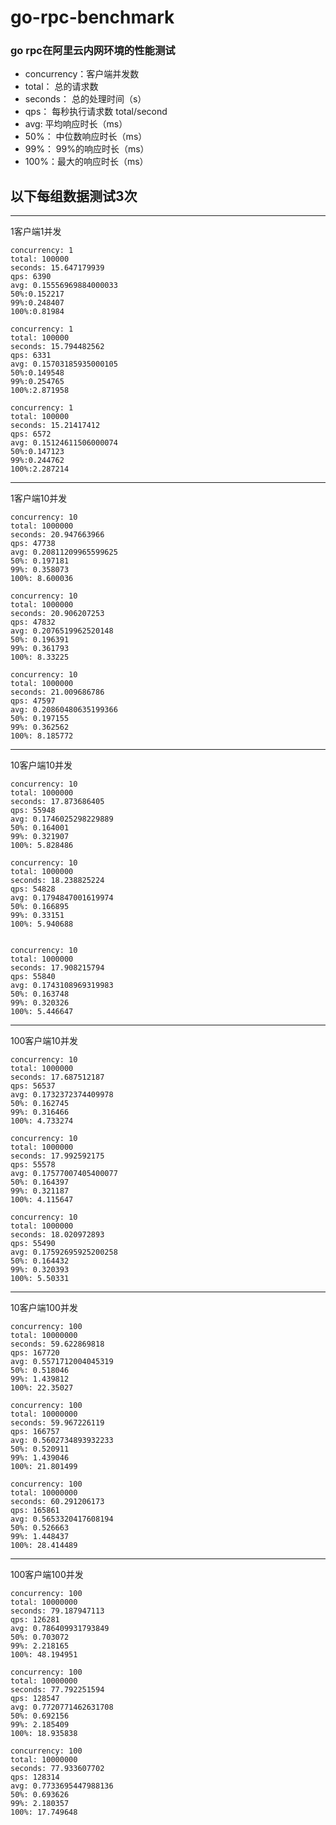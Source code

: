 # go-rpc-benchmark
### go rpc在阿里云内网环境的性能测试

- concurrency：客户端并发数
- total： 总的请求数
- seconds： 总的处理时间（s）
- qps： 每秒执行请求数 total/second
- avg: 平均响应时长（ms）
- 50%： 中位数响应时长（ms）
- 99%： 99%的响应时长（ms）
- 100%：最大的响应时长（ms）


## 以下每组数据测试3次
-----------------------------------------------------------
1客户端1并发
```
concurrency: 1
total: 100000
seconds: 15.647179939
qps: 6390
avg: 0.15556969884000033
50%:0.152217
99%:0.248407
100%:0.81984

concurrency: 1
total: 100000
seconds: 15.794482562
qps: 6331
avg: 0.15703185935000105
50%:0.149548
99%:0.254765
100%:2.871958

concurrency: 1
total: 100000
seconds: 15.21417412
qps: 6572
avg: 0.15124611506000074
50%:0.147123
99%:0.244762
100%:2.287214
```
-------------------------------------------------------
1客户端10并发
```
concurrency: 10
total: 1000000
seconds: 20.947663966
qps: 47738
avg: 0.20811209965599625
50%: 0.197181
99%: 0.358073
100%: 8.600036

concurrency: 10
total: 1000000
seconds: 20.906207253
qps: 47832
avg: 0.2076519962520148
50%: 0.196391
99%: 0.361793
100%: 8.33225

concurrency: 10
total: 1000000
seconds: 21.009686786
qps: 47597
avg: 0.20860480635199366
50%: 0.197155
99%: 0.362562
100%: 8.185772
```
----------------------------------------------------------
10客户端10并发
```
concurrency: 10
total: 1000000
seconds: 17.873686405
qps: 55948
avg: 0.1746025298229889
50%: 0.164001
99%: 0.321907
100%: 5.828486

concurrency: 10
total: 1000000
seconds: 18.238825224
qps: 54828
avg: 0.1794847001619974
50%: 0.166895
99%: 0.33151
100%: 5.940688


concurrency: 10
total: 1000000
seconds: 17.908215794
qps: 55840
avg: 0.1743108969319983
50%: 0.163748
99%: 0.320326
100%: 5.446647
```
-----------------------------------------------------------
100客户端10并发
```
concurrency: 10
total: 1000000
seconds: 17.687512187
qps: 56537
avg: 0.1732372374409978
50%: 0.162745
99%: 0.316466
100%: 4.733274

concurrency: 10
total: 1000000
seconds: 17.992592175
qps: 55578
avg: 0.17577007405400077
50%: 0.164397
99%: 0.321187
100%: 4.115647

concurrency: 10
total: 1000000
seconds: 18.020972893
qps: 55490
avg: 0.17592695925200258
50%: 0.164432
99%: 0.320393
100%: 5.50331
```

-----------------------------------------------------------
10客户端100并发

```
concurrency: 100
total: 10000000
seconds: 59.622869818
qps: 167720
avg: 0.5571712004045319
50%: 0.518046
99%: 1.439812
100%: 22.35027

concurrency: 100
total: 10000000
seconds: 59.967226119
qps: 166757
avg: 0.5602734893932233
50%: 0.520911
99%: 1.439046
100%: 21.801499

concurrency: 100
total: 10000000
seconds: 60.291206173
qps: 165861
avg: 0.5653320417608194
50%: 0.526663
99%: 1.448437
100%: 28.414489
```

-----------------------------------------------------------
100客户端100并发

```
concurrency: 100
total: 10000000
seconds: 79.187947113
qps: 126281
avg: 0.786409931793849
50%: 0.703072
99%: 2.218165
100%: 48.194951

concurrency: 100
total: 10000000
seconds: 77.792251594
qps: 128547
avg: 0.7720771462631708
50%: 0.692156
99%: 2.185409
100%: 18.935838

concurrency: 100
total: 10000000
seconds: 77.933607702
qps: 128314
avg: 0.7733695447988136
50%: 0.693626
99%: 2.180357
100%: 17.749648
```
